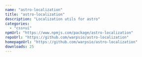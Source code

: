 ```yaml
---
name: "astro-localization"
title: "astro-localization"
description: "Localization utils for astro"
categories:
  - "css+ui"
npmUrl: "https://www.npmjs.com/package/astro-localization"
repoUrl: "https://github.com/warpsio/astro-localization"
homepageUrl: "https://github.com/warpsio/astro-localization"
downloads: 25
---
```


